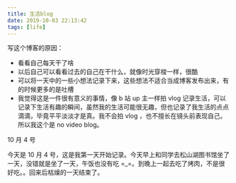 ```yaml
---
title: 生活blog
date: 2019-10-03 22:13:42
tags: [life]
---
```


写这个博客的原因：

- 看看自己每天干了啥
- 以后自己可以看看过去的自己在干什么，就像时光穿梭一样，很酷
- 可以将一天中的一些小想法记录下来，这些想法不适合当成博客发布出来，有的时候更多的是吐槽
- 我觉得这是一件很有意义的事情，像 b 站 up 主一样拍 vlog 记录生活，可以记录下生活有趣的瞬间，虽然我的生活可能很无趣，但也记录了我生活的点点滴滴，毕竟平平淡淡才是真。我不会拍 vlog ，也不擅长在镜头前表现自己。所以我这个是 no video blog。

10 月 4 号

今天是 10 月 4 号，这是我第一天开始记录。今天早上和同学去松山湖图书馆坐了一天，没错就是坐了一天，午饭也没有吃 =_=。到晚上一起去吃了烤肉，不是很好吃。。回来后枯燥的一天结束了。
